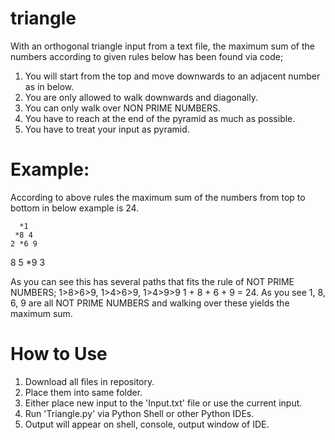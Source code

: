 # triangle

With an orthogonal triangle input from a text file, the maximum sum of the numbers according to given rules below has been found via code;

1. You will start from the top and move downwards to an adjacent number as in below.
2. You are only allowed to walk downwards and diagonally.
3. You can only walk over NON PRIME NUMBERS.
4. You have to reach at the end of the pyramid as much as possible.
5. You have to treat your input as pyramid.

# Example: 

According to above rules the maximum sum of the numbers from top to bottom in below example is 24.

      *1
     *8 4
    2 *6 9
   8 5 *9 3

As you can see this has several paths that fits the rule of NOT PRIME NUMBERS; 1>8>6>9, 1>4>6>9, 1>4>9>9
1 + 8 + 6 + 9 = 24.  As you see 1, 8, 6, 9 are all NOT PRIME NUMBERS and walking over these yields the maximum sum.

# How to Use

1. Download all files in repository.
2. Place them into same folder.
3. Either place new input to the 'Input.txt' file or use the current input.
4. Run 'Triangle.py' via Python Shell or other Python IDEs.
5. Output will appear on shell, console, output window of IDE.
